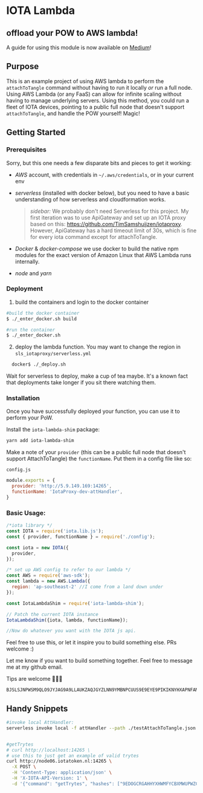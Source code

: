 # IOTA Lambda
## offload your POW to AWS lambda!

A guide for using this module is now available on [Medium](https://medium.com/@lewdaly/a-little-while-back-i-worked-on-little-demo-of-performing-iota-proof-of-work-on-aws-lambda-40195974ded7)!

## Purpose

This is an example project of using AWS lambda to perform the `attachToTangle` command without having to run it locally *or* run a full node.
Using AWS Lambda (or any FaaS) can allow for infinite scaling without having to manage underlying servers. Using this method, you could run a fleet of IOTA devices, pointing to a public full node that doesn't support `attachToTangle`, and handle the POW yourself! Magic!


## Getting Started

### Prerequisites

Sorry, but this one needs a few disparate bits and pieces to get it working:
- *AWS* account, with credentials in `~/.aws/credentials`, or in your current env
- *serverless* (installed with docker below), but you need to have a basic understanding of how serverless and cloudformation works.

  >*sidebar:* We probably don't need Serverless for this project. My first iteration was to use ApiGateway and set up an IOTA proxy based on this: https://github.com/TimSamshuijzen/iotaproxy. However, ApiGateway has a hard timeout limit of 30s, which is fine for every iota command except for attachToTangle.

- *Docker* & *docker-compose* we use docker to build the native npm modules for the exact version of Amazon Linux that AWS Lambda runs internally.

- *node* and *yarn*


### Deployment


1. build the containers and login to the docker container

  ```bash
  #build the docker container
  $ ./_enter_docker.sh build

  #run the container
  $ ./_enter_docker.sh
  ```

2. deploy the lambda function. You may want to change the region in `sls_iotaproxy/serverless.yml`

  ```bash
    docker$ ./_deploy.sh  
  ```

  Wait for serverless to deploy, make a cup of tea maybe. It's a known fact that deployments take longer if you sit there watching them.

### Installation
 
Once you have successfully deployed your function, you can use it to perform your PoW.

Install the `iota-lambda-shim` package:

```bash
yarn add iota-lambda-shim
```

Make a note of your `provider` (this can be a public full node that doesn't support AttachToTangle) the `functionName`. Put them in a config file like so:

`config.js`
```js
module.exports = {
  provider: 'http://5.9.149.169:14265',
  functionName: 'IotaProxy-dev-attHandler',
}

```

### Basic Usage:

```js
/*iota library */
const IOTA = require('iota.lib.js');
const { provider, functionName } = require('./config');

const iota = new IOTA({
  provider,
});

/* set up AWS config to refer to our lambda */
const AWS = require('aws-sdk');
const lambda = new AWS.Lambda({
  region: 'ap-southeast-2' //I come from a land down under
});

const IotaLambdaShim = require('iota-lambda-shim');

// Patch the current IOTA instance
IotaLambdaShim({iota, lambda, functionName});

//Now do whatever you want with the IOTA js api.
```





Feel free to use this, or let it inspire you to build something else.
PRs welcome :)

Let me know if you want to build something together. Feel free to message me at my github email.

Tips are welcome 🙌🙌🙌
```
BJSLSJNPWSM9QLO9JYJAG9A9LLAUKZAQJGYZLNN9YMBNPCUUS9E9EYE9PIKIKNYHXAPNFAMDGXVIPVKIWGDUVDALPD
```


## Handy Snippets

```bash
#invoke local AttHandler:
serverless invoke local -f attHandler --path ./testAttachToTangle.json

```


```bash

#getTrytes
# curl http://localhost:14265 \
# use this to just get an example of valid trytes
curl http://node06.iotatoken.nl:14265 \
  -X POST \
  -H 'Content-Type: application/json' \
  -H 'X-IOTA-API-Version: 1' \
  -d '{"command": "getTrytes", "hashes": ["9EDOGCRGAHHYXHWMFYCBXMWUPWZCTBUYYJOBP9RESITGUZBGVWQBNFDN9WMQKSMYYSNROWBXGDUZZ9999"]}'
```

